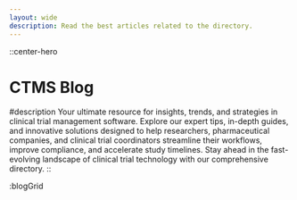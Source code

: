 ```yaml
---
layout: wide
description: Read the best articles related to the directory.
---
```


::center-hero
# CTMS Blog

#description
Your ultimate resource for insights, trends, and strategies in clinical trial management software. Explore our expert tips, in-depth guides, and innovative solutions designed to help researchers, pharmaceutical companies, and clinical trial coordinators streamline their workflows, improve compliance, and accelerate study timelines. Stay ahead in the fast-evolving landscape of clinical trial technology with our comprehensive directory.
::

:blogGrid